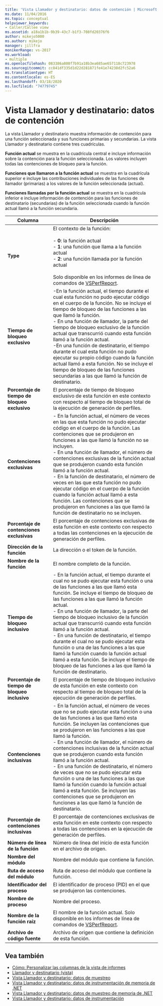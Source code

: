 ```yaml
---
title: 'Vista Llamador y destinatario: datos de contención | Microsoft Docs'
ms.date: 11/04/2016
ms.topic: conceptual
helpviewer_keywords:
- Caller/Callee view
ms.assetid: a18a1b1b-9b39-43c7-b1f3-708fd20376f6
author: mikejo5000
ms.author: mikejo
manager: jillfra
monikerRange: vs-2017
ms.workload:
- multiple
ms.openlocfilehash: 083386a808f7b91a18b3ea685ae657118c723978
ms.sourcegitcommit: cc841df335d1d22d281871fe41e74238d2fc52a6
ms.translationtype: HT
ms.contentlocale: es-ES
ms.lasthandoff: 03/18/2020
ms.locfileid: "74779745"
---
```

# <a name="callercallee-view----contention-data"></a>Vista Llamador y destinatario: datos de contención
La vista Llamador y destinatario muestra información de contención para una función seleccionada y sus funciones primarias y secundarias. La vista Llamador y destinatario contiene tres cuadrículas.

 **Función actual** se muestra en la cuadrícula central e incluye información sobre la contención para la función seleccionada. Los valores incluyen todas las contenciones de bloqueo para la función.

 **Funciones que llamaron a la función actual** se muestra en la cuadrícula superior e incluye las contribuciones individuales de las funciones de llamador (primarias) a los valores de la función seleccionada (actual).

 **Funciones llamadas por la función actual** se muestra en la cuadrícula inferior e incluye información de contención para las funciones de destinatario (secundarias) de la función seleccionada cuando la función actual llamó a la función secundaria.

|Columna|Descripción|
|------------|-----------------|
|**Type**|El contexto de la función:<br /><br /> -   **0**: la función actual<br />-   **1**: una función que llama a la función actual<br />-   **2**: una función llamada por la función actual<br /><br /> Solo disponible en los informes de línea de comandos de [VSPerfReport](../profiling/vsperfreport.md).|
|**Tiempo de bloqueo exclusivo**|-En la función actual, el tiempo durante el cual esta función no pudo ejecutar código en el cuerpo de la función. No se incluye el tiempo de bloqueo de las funciones a las que llamó la función.<br />- En una función de llamador, la parte del tiempo de bloqueo exclusivo de la función actual que transcurrió cuando esta función llamó a la función actual.<br />-En una función de destinatario, el tiempo durante el cual esta función no pudo ejecutar su propio código cuando la función actual llamó a esta función. No se incluye el tiempo de bloqueo de las funciones secundarias a las que llamó la función de destinatario.|
|**Porcentaje de tiempo de bloqueo exclusivo**|El porcentaje de tiempo de bloqueo exclusivo de esta función en este contexto con respecto al tiempo de bloqueo total de la ejecución de generación de perfiles.|
|**Contenciones exclusivas**|- En la función actual, el número de veces en las que esta función no pudo ejecutar código en el cuerpo de la función. Las contenciones que se produjeron en funciones a las que llamó la función no se incluyen.<br />- En una función de llamador, el número de contenciones exclusivas de la función actual que se produjeron cuando esta función llamó a la función actual.<br />- En la función de destinatario, el número de veces en las que esta función no pudo ejecutar código en el cuerpo de la función cuando la función actual llamó a esta función. Las contenciones que se produjeron en funciones a las que llamó la función de destinatario no se incluyen.|
|**Porcentaje de contenciones exclusivas**|El porcentaje de contenciones exclusivas de esta función en este contexto con respecto a todas las contenciones en la ejecución de generación de perfiles.|
|**Dirección de la función**|La dirección o el token de la función.|
|**Nombre de la función**|El nombre completo de la función.|
|**Tiempo de bloqueo inclusivo**|- En la función actual, el tiempo durante el cual no se pudo ejecutar esta función o una de las funciones a las que llamó esta función. Se incluye el tiempo de bloqueo de las funciones a las que llamó la función actual.<br />- En una función de llamador, la parte del tiempo de bloqueo inclusivo de la función actual que transcurrió cuando esta función llamó a la función actual.<br />- En una función de destinatario, el tiempo durante el cual no se pudo ejecutar esta función o una de las funciones a las que llamó la función cuando la función actual llamó a esta función. Se incluye el tiempo de bloqueo de las funciones a las que llamó la función de destinatario.|
|**Porcentaje de tiempo de bloqueo inclusivo**|El porcentaje de tiempo de bloqueo inclusivo de esta función en este contexto con respecto al tiempo de bloqueo total de la ejecución de generación de perfiles.|
|**Contenciones inclusivas**|- En la función actual, el número de veces que no se pudo ejecutar esta función o una de las funciones a las que llamó esta función. Se incluyen las contenciones que se produjeron en las funciones a las que llamó la función.<br />- En una función de llamador, el número de contenciones inclusivas de la función actual que se produjeron cuando esta función llamó a la función actual.<br />- En una función de destinatario, el número de veces que no se pudo ejecutar esta función o una de las funciones a las que llamó la función cuando la función actual llamó a esta función. Se incluyen las contenciones que se produjeron en funciones a las que llamó la función de destinatario.|
|**Porcentaje de contenciones inclusivas**|El porcentaje de contenciones exclusivas de esta función en este contexto con respecto a todas las contenciones en la ejecución de generación de perfiles.|
|**Número de línea de la función**|Número de línea del inicio de esta función en el archivo de origen.|
|**Nombre del módulo**|Nombre del módulo que contiene la función.|
|**Ruta de acceso del módulo**|Ruta de acceso del módulo que contiene la función.|
|**Identificador del proceso**|El identificador de proceso (PID) en el que se produjeron las contenciones.|
|**Nombre de proceso**|Nombre del proceso.|
|**Nombre de la función raíz**|El nombre de la función actual. Solo disponible en los informes de línea de comandos de [VSPerfReport](../profiling/vsperfreport.md).|
|**Archivo de código fuente**|Archivo de origen que contiene la definición de esta función.|

## <a name="see-also"></a>Vea también
- [Cómo: Personalizar las columnas de la vista de informes](../profiling/how-to-customize-report-view-columns.md)
- [Llamador y destinatario (vista)](../profiling/caller-callee-view.md)
- [Vista Llamador y destinatario: datos de muestreo](../profiling/caller-callee-view-sampling-data.md)
- [Vista Llamador y destinatario: datos de instrumentación de memoria de .NET](../profiling/caller-callee-view-net-memory-instrumentation-data.md)
- [Vista Llamador y destinatario: datos de muestreo de memoria de .NET](../profiling/caller-callee-view-dotnet-memory-sampling-data.md)
- [Vista Llamador y destinatario: datos de instrumentación](../profiling/caller-callee-view-instrumentation-data.md)
